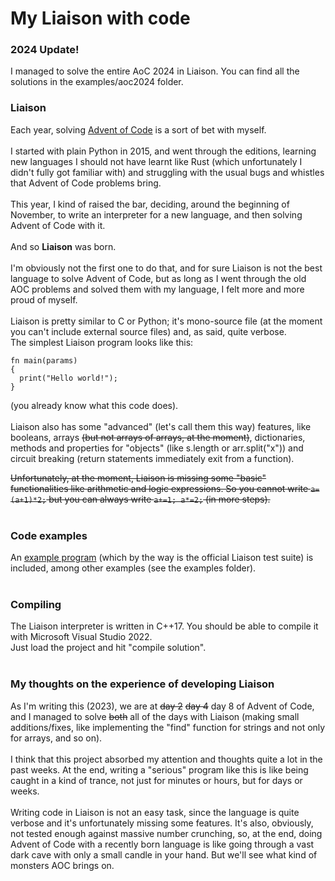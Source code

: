 # My Liaison with code

### 2024 Update!

I managed to solve the entire AoC 2024 in Liaison. You can find all the solutions in the examples/aoc2024 folder.
<br/>

### Liaison

Each year, solving [Advent of Code](https://adventofcode.com/) is a sort of bet with myself. <br/><br/>
I started with plain Python in 2015, and went through the editions, learning new languages I should not have learnt like Rust (which unfortunately I didn't fully got familiar with) and struggling with the usual bugs and whistles that Advent of Code problems bring.<br/>
<br/>
This year, I kind of raised the bar, deciding, around the beginning of November, to write an interpreter for a new language, and then solving Advent of Code with it.<br/>
<br/>And so <b>Liaison</b> was born.<br/>
<br/>
I'm obviously not the first one to do that, and for sure Liaison is not the best language to solve Advent of Code, but as long as I went through the old AOC problems and solved them with my language, I felt more and more proud of myself.
<br/><br/>
Liaison is pretty similar to C or Python; it's mono-source file (at the moment you can't include external source files) and, as said, quite verbose.<br/>
The simplest Liaison program looks like this:
<br/>

```<br/>
fn main(params)
{
  print("Hello world!");
}
```

(you already know what this code does).<br/>
<br/>
Liaison also has some "advanced" (let's call them this way) features, like booleans, arrays ~~(but not arrays of arrays, at the moment)~~, dictionaries, methods and properties for "objects" (like s.length or arr.split("x")) and circuit breaking (return statements immediately exit from a function).<br/>

~~Unfortunately, at the moment, Liaison is missing some "basic" functionalities like arithmetic and logic expressions. So you cannot write ```a=(a+1)*2;``` but you can always write ```a+=1; a*=2;``` (in more steps).~~
<br/><br/>

### Code examples
An [example program](https://github.com/friol/liaison/blob/master/examples/test.lia) (which by the way is the official Liaison test suite) is included, among other examples (see the examples folder).<br/>
<br/>

### Compiling
The Liaison interpreter is written in C++17. You should be able to compile it with Microsoft Visual Studio 2022.<br/>Just load the project and hit "compile solution".
<br/><br/>
### My thoughts on the experience of developing Liaison
As I'm writing this (2023), we are at ~~day 2~~ ~~day 4~~ day 8 of Advent of Code, and I managed to solve ~~both~~ all of the days with Liaison (making small additions/fixes, like implementing the "find" function for strings and not only for arrays, and so on).<br/><br/>
I think that this project absorbed my attention and thoughts quite a lot in the past weeks. At the end, writing a "serious" program like this is like being caught in a kind of trance, not just for minutes or hours, but for days or weeks.
<br/><br/>
Writing code in Liaison is not an easy task, since the language is quite verbose and it's unfortunately missing some features. It's also, obviously, not tested enough against massive number crunching, so, at the end, doing Advent of Code with a recently born language is like going through a vast dark cave with only a small candle in your hand. But we'll see what kind of monsters AOC brings on.
